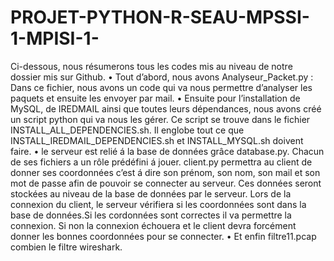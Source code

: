 # PROJET-PYTHON-R-SEAU-MPSSI-1-MPISI-1-
Ci-dessous, nous résumerons tous les codes mis au niveau de notre dossier mis sur Github.
•	Tout d’abord, nous avons Analyseur_Packet.py :
Dans ce fichier, nous avons un code qui va nous permettre d’analyser les paquets et ensuite les envoyer par mail.
•	Ensuite pour l’installation de MySQL, de IREDMAIL ainsi que toutes leurs dépendances, nous avons créé un script python qui va nous les gérer. Ce script se trouve dans le fichier INSTALL_ALL_DEPENDENCIES.sh. Il englobe tout ce que INSTALL_IREDMAIL_DEPENDENCIES.sh et INSTALL_MYSQL.sh doivent faire.
•	le serveur est relié  á la base de données grâce database.py.
Chacun de ses fichiers a un rôle prédéfini á jouer.
client.py permettra au client de donner ses coordonnées c’est á dire son prénom, son nom, son mail et son mot de passe afin de pouvoir se connecter au serveur. Ces données seront stockées au niveau de la base de données par le serveur. 
Lors de la connexion du client, le serveur vérifiera si les coordonnées sont dans la base de données.Si les cordonnées sont correctes il va permettre la connexion. Si non la connexion échouera et le client devra forcément donner les bonnes coordonnées pour se connecter.
•	Et enfin filtre11.pcap combien le filtre wireshark.
